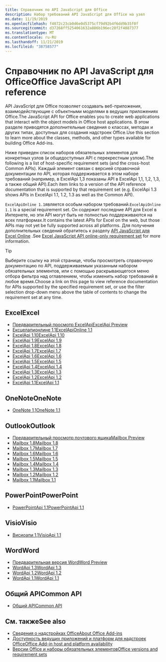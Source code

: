 ```yaml
---
title: Справочник по API JavaScript для Office
description: Набор требований API JavaScript для Office на узел
ms.date: 11/19/2019
ms.openlocfilehash: f4072c23cb0d6e0d5375cf79d92b4f6dd9b35f0f
ms.sourcegitcommit: d37268ff5254061632a886b196ec28f2f4087377
ms.translationtype: MT
ms.contentlocale: ru-RU
ms.lasthandoff: 11/21/2019
ms.locfileid: "38758577"
---
```

# <a name="office-javascript-api-reference"></a><span data-ttu-id="44c33-103">Справочник по API JavaScript для Office</span><span class="sxs-lookup"><span data-stu-id="44c33-103">Office JavaScript API reference</span></span>

<span data-ttu-id="44c33-104">API JavaScript для Office позволяет создавать веб-приложения, взаимодействующие с объектными моделями в ведущих приложениях Office.</span><span class="sxs-lookup"><span data-stu-id="44c33-104">The JavaScript API for Office enables you to create web applications that interact with the object models in Office host applications.</span></span> <span data-ttu-id="44c33-105">В этом разделе приводятся дополнительные сведения о классах, методах и других типах, доступных для создания надстроек Office.</span><span class="sxs-lookup"><span data-stu-id="44c33-105">Use this section to learn more about the classes, methods, and other types available for building Office Add-ins.</span></span>

<span data-ttu-id="44c33-106">Ниже приведен список наборов обязательных элементов для конкретных узлов (и общедоступных API с перекрестным узлом).</span><span class="sxs-lookup"><span data-stu-id="44c33-106">The following is a list of host-specific requirement sets (and the cross-host Common APIs).</span></span> <span data-ttu-id="44c33-107">Каждый элемент связан с версией справочной документации по API, которая поддерживается в этом наборе требований (например, в ExcelApi 1,3 показаны API в ExcelApi 1,1, 1,2, 1,3, а также общий API).</span><span class="sxs-lookup"><span data-stu-id="44c33-107">Each item links to a version of the API reference documentation that is supported by that requirement set (e.g. ExcelApi 1.3 shows APIs in ExcelApi 1.1, 1.2, 1.3 as well as the Common API).</span></span>

<span data-ttu-id="44c33-108">`ExcelApiOnline 1.1`является особым набором требований.</span><span class="sxs-lookup"><span data-stu-id="44c33-108">`ExcelApiOnline 1.1` is a special requirement set.</span></span> <span data-ttu-id="44c33-109">Он содержит последние API для Excel в Интернете, но эти API могут быть не полностью поддерживаются на всех платформах.</span><span class="sxs-lookup"><span data-stu-id="44c33-109">It contains the latest APIs for Excel on the web, but those APIs may not yet be fully supported across all platforms.</span></span> <span data-ttu-id="44c33-110">Для получения дополнительных сведений обратитесь к разделу [API JavaScript для Excel Online](/office/dev/add-ins/reference/requirement-sets/excel-api-online-requirement-set) .</span><span class="sxs-lookup"><span data-stu-id="44c33-110">See [Excel JavaScript API online-only requirement set](/office/dev/add-ins/reference/requirement-sets/excel-api-online-requirement-set) for more information.</span></span>

> [!TIP]
> <span data-ttu-id="44c33-111">Выберите ссылку на этой странице, чтобы просмотреть справочную документацию по API, поддерживаемым указанным набором обязательных элементов, или с помощью раскрывающегося меню отбора фильтра над оглавлением, чтобы изменить набор требований в любое время.</span><span class="sxs-lookup"><span data-stu-id="44c33-111">Choose a link on this page to view reference documentation for APIs supported by the specified requirement set, or use the filter selection drop-down menu above the table of contents to change the requirement set at any time.</span></span>

## <a name="excel"></a><span data-ttu-id="44c33-112">Excel</span><span class="sxs-lookup"><span data-stu-id="44c33-112">Excel</span></span>

- [<span data-ttu-id="44c33-113">Предварительный просмотр ExcelApi</span><span class="sxs-lookup"><span data-stu-id="44c33-113">ExcelApi Preview</span></span>](/javascript/api/excel?view=excel-js-preview)
- [<span data-ttu-id="44c33-114">Ексцелапионлине 1,1</span><span class="sxs-lookup"><span data-stu-id="44c33-114">ExcelApiOnline 1.1</span></span>](/javascript/api/excel?view=excel-js-online)
- [<span data-ttu-id="44c33-115">ExcelApi 1.10</span><span class="sxs-lookup"><span data-stu-id="44c33-115">ExcelApi 1.10</span></span>](/javascript/api/excel?view=excel-js-1.10)
- [<span data-ttu-id="44c33-116">ExcelApi 1.9</span><span class="sxs-lookup"><span data-stu-id="44c33-116">ExcelApi 1.9</span></span>](/javascript/api/excel?view=excel-js-1.9)
- [<span data-ttu-id="44c33-117">ExcelApi 1.8</span><span class="sxs-lookup"><span data-stu-id="44c33-117">ExcelApi 1.8</span></span>](/javascript/api/excel?view=excel-js-1.8)
- [<span data-ttu-id="44c33-118">ExcelApi 1.7</span><span class="sxs-lookup"><span data-stu-id="44c33-118">ExcelApi 1.7</span></span>](/javascript/api/excel?view=excel-js-1.7)
- [<span data-ttu-id="44c33-119">ExcelApi 1.6</span><span class="sxs-lookup"><span data-stu-id="44c33-119">ExcelApi 1.6</span></span>](/javascript/api/excel?view=excel-js-1.6)
- [<span data-ttu-id="44c33-120">ExcelApi 1.5</span><span class="sxs-lookup"><span data-stu-id="44c33-120">ExcelApi 1.5</span></span>](/javascript/api/excel?view=excel-js-1.5)
- [<span data-ttu-id="44c33-121">ExcelApi 1.4</span><span class="sxs-lookup"><span data-stu-id="44c33-121">ExcelApi 1.4</span></span>](/javascript/api/excel?view=excel-js-1.4)
- [<span data-ttu-id="44c33-122">ExcelApi 1.3</span><span class="sxs-lookup"><span data-stu-id="44c33-122">ExcelApi 1.3</span></span>](/javascript/api/excel?view=excel-js-1.3)
- [<span data-ttu-id="44c33-123">ExcelApi 1.2</span><span class="sxs-lookup"><span data-stu-id="44c33-123">ExcelApi 1.2</span></span>](/javascript/api/excel?view=excel-js-1.2)
- [<span data-ttu-id="44c33-124">ExcelApi 1.1</span><span class="sxs-lookup"><span data-stu-id="44c33-124">ExcelApi 1.1</span></span>](/javascript/api/excel?view=excel-js-1.1)

## <a name="onenote"></a><span data-ttu-id="44c33-125">OneNote</span><span class="sxs-lookup"><span data-stu-id="44c33-125">OneNote</span></span>

- [<span data-ttu-id="44c33-126">OneNote 1,1</span><span class="sxs-lookup"><span data-stu-id="44c33-126">OneNote 1.1</span></span>](/javascript/api/onenote?view=onenote-js-1.1)

## <a name="outlook"></a><span data-ttu-id="44c33-127">Outlook</span><span class="sxs-lookup"><span data-stu-id="44c33-127">Outlook</span></span>

- [<span data-ttu-id="44c33-128">Предварительный просмотр почтового ящика</span><span class="sxs-lookup"><span data-stu-id="44c33-128">Mailbox Preview</span></span>](/javascript/api/outlook?view=outlook-js-preview)
- [<span data-ttu-id="44c33-129">Mailbox 1.8</span><span class="sxs-lookup"><span data-stu-id="44c33-129">Mailbox 1.8</span></span>](/javascript/api/outlook?view=outlook-js-1.8)
- [<span data-ttu-id="44c33-130">Mailbox 1.7</span><span class="sxs-lookup"><span data-stu-id="44c33-130">Mailbox 1.7</span></span>](/javascript/api/outlook?view=outlook-js-1.7)
- [<span data-ttu-id="44c33-131">Mailbox 1.6</span><span class="sxs-lookup"><span data-stu-id="44c33-131">Mailbox 1.6</span></span>](/javascript/api/outlook?view=outlook-js-1.6)
- [<span data-ttu-id="44c33-132">Mailbox 1.5</span><span class="sxs-lookup"><span data-stu-id="44c33-132">Mailbox 1.5</span></span>](/javascript/api/outlook?view=outlook-js-1.5)
- [<span data-ttu-id="44c33-133">Mailbox 1.4</span><span class="sxs-lookup"><span data-stu-id="44c33-133">Mailbox 1.4</span></span>](/javascript/api/outlook?view=outlook-js-1.4)
- [<span data-ttu-id="44c33-134">Mailbox 1.3</span><span class="sxs-lookup"><span data-stu-id="44c33-134">Mailbox 1.3</span></span>](/javascript/api/outlook?view=outlook-js-1.3)
- [<span data-ttu-id="44c33-135">Mailbox 1.2</span><span class="sxs-lookup"><span data-stu-id="44c33-135">Mailbox 1.2</span></span>](/javascript/api/outlook?view=outlook-js-1.2)
- [<span data-ttu-id="44c33-136">Mailbox 1.1</span><span class="sxs-lookup"><span data-stu-id="44c33-136">Mailbox 1.1</span></span>](/javascript/api/outlook?view=outlook-js-1.1)

## <a name="powerpoint"></a><span data-ttu-id="44c33-137">PowerPoint</span><span class="sxs-lookup"><span data-stu-id="44c33-137">PowerPoint</span></span>

- [<span data-ttu-id="44c33-138">PowerPointApi 1.1</span><span class="sxs-lookup"><span data-stu-id="44c33-138">PowerPointApi 1.1</span></span>](/javascript/api/powerpoint?view=powerpoint-js-1.1)

## <a name="visio"></a><span data-ttu-id="44c33-139">Visio</span><span class="sxs-lookup"><span data-stu-id="44c33-139">Visio</span></span>

- [<span data-ttu-id="44c33-140">Висиоапи 1,1</span><span class="sxs-lookup"><span data-stu-id="44c33-140">VisioApi 1.1</span></span>](/javascript/api/visio?view=visio-js-1.1)

## <a name="word"></a><span data-ttu-id="44c33-141">Word</span><span class="sxs-lookup"><span data-stu-id="44c33-141">Word</span></span>

- [<span data-ttu-id="44c33-142">Предварительная версия Word</span><span class="sxs-lookup"><span data-stu-id="44c33-142">Word Preview</span></span>](/javascript/api/word?view=word-js-preview)
- [<span data-ttu-id="44c33-143">WordApi 1.3</span><span class="sxs-lookup"><span data-stu-id="44c33-143">WordApi 1.3</span></span>](/javascript/api/word?view=word-js-1.3)
- [<span data-ttu-id="44c33-144">WordApi 1.2</span><span class="sxs-lookup"><span data-stu-id="44c33-144">WordApi 1.2</span></span>](/javascript/api/word?view=word-js-1.2)
- [<span data-ttu-id="44c33-145">WordApi 1.1</span><span class="sxs-lookup"><span data-stu-id="44c33-145">WordApi 1.1</span></span>](/javascript/api/word?view=word-js-1.1)

## <a name="common-api"></a><span data-ttu-id="44c33-146">Общий API</span><span class="sxs-lookup"><span data-stu-id="44c33-146">Common API</span></span>

- [<span data-ttu-id="44c33-147">Общий API</span><span class="sxs-lookup"><span data-stu-id="44c33-147">Common API</span></span>](/javascript/api/office?view=common-js)

## <a name="see-also"></a><span data-ttu-id="44c33-148">См. также</span><span class="sxs-lookup"><span data-stu-id="44c33-148">See also</span></span>

- [<span data-ttu-id="44c33-149">Сведения о надстройках Office</span><span class="sxs-lookup"><span data-stu-id="44c33-149">About Office Add-ins</span></span>](/office/dev/add-ins/overview)
- [<span data-ttu-id="44c33-150">Доступность ведущих приложений и платформ для надстроек Office</span><span class="sxs-lookup"><span data-stu-id="44c33-150">Office Add-in host and platform availability</span></span>](/office/dev/add-ins/overview/office-add-in-availability)
- [<span data-ttu-id="44c33-151">Версии Office и наборы обязательных элементов</span><span class="sxs-lookup"><span data-stu-id="44c33-151">Office versions and requirement sets</span></span>](/office/dev/add-ins/develop/office-versions-and-requirement-sets)
